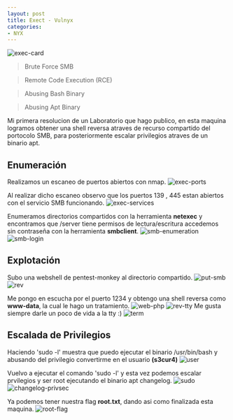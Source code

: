 ```yaml
---
layout: post
title: Exect - Vulnyx
categories:
- NYX
---
```


![exec-card](https://github.com/user-attachments/assets/2ed2b280-c031-46dd-9e17-8e78ff70ce73)
>Brute Force SMB

>Remote Code Execution (RCE)

>Abusing Bash Binary 

>Abusing Apt Binary 



Mi primera resolucion de un Laboratorio que hago publico, en esta maquina logramos obtener una shell reversa atraves de recurso compartido del portocolo SMB, para posteriormente escalar privilegios atraves de un binario apt.

## Enumeración
Realizamos un escaneo de puertos abiertos con nmap.
![exec-ports](https://github.com/user-attachments/assets/b4cf9be1-fd28-42d6-8304-8916a09c9e56)


Al realizar dicho escaneo observo que los puertos 139 , 445 estan abiertos con el servicio SMB funcionando.
![exec-services](https://github.com/user-attachments/assets/1618b239-0032-42c4-b62e-3c89060005a8)


Enumeramos directorios compartidos con la herramienta **netexec** y  encontramos que /server tiene permisos de lectura/escritura accedemos sin contraseña con la herramienta **smbclient**. 
![smb-enumeration](https://github.com/user-attachments/assets/8b1eaf74-6f8f-411c-bc98-09d3c0604227)
![smb-login](https://github.com/user-attachments/assets/ac60234e-e8b1-40e9-8060-8a790bc0fb57)


## Explotación
Subo una webshell de pentest-monkey al directorio compartido.
![put-smb](https://github.com/user-attachments/assets/817fc0bc-3922-403d-9ad1-e0fe714228b1)
![rev](https://github.com/user-attachments/assets/e39ae493-4258-441a-abb7-11df91030f78)


Me pongo en escucha por el puerto 1234 y obtengo una shell reversa como **www-data**, la cual le hago un tratamiento.
![web-php](https://github.com/user-attachments/assets/0dad11e3-67db-422a-a84b-c6218f1c95ca)
![rev-tty](https://github.com/user-attachments/assets/a64026e8-a292-4857-8082-8a055eb2f79a)
Me gusta siempre darle un poco de vida a la tty :)
![term](https://github.com/user-attachments/assets/30cca5e7-f4e2-4014-8192-efb51c437a06)


## Escalada de Privilegios
Haciendo 'sudo -l' muestra que puedo ejecutar el binario /usr/bin/bash y abusando del privilegio convertirme en el usuario **(s3cur4)**
![user](https://github.com/user-attachments/assets/1967c068-d940-4088-8557-eaef7d4049f1)


Vuelvo a ejecutar el comando 'sudo -l' y esta vez podemos escalar prvilegios y ser root ejecutando el binario apt changelog.
![sudo](https://github.com/user-attachments/assets/3d35c546-eda8-4a14-a97f-9119e1a0a5bf)
![changelog-privsec](https://github.com/user-attachments/assets/8dfef50f-84d3-4911-9d90-d490af981609)


Ya podemos tener nuestra flag **root.txt**, dando asi como finalizada esta maquina.
![root-flag](https://github.com/user-attachments/assets/c55fcdc9-ecbf-4881-9860-727e576c51ec)
































